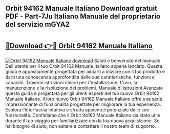 ## Orbit 94162 Manuale Italiano Download gratuit PDF - Part-7Ju Italiano Manuale del proprietario del servizio mGYA2

# <h2><a href="http://dff88xt.blite.top/?on=Orbit+94162+Manuale+Italiano">🔗Download 👉🔴 Orbit 94162 Manuale Italiano</a></h2>

[![Orbit 94162 Manuale Italiano download](https://i.imgur.com/lujVjoI.png)](http://dff88xt.blite.top/?on=Orbit+94162+Manuale+Italiano)
Saluti e benvenuto nel manuale Dell'utente per il tuo Orbit 94162 Manuale Italiano appena lanciato. Questa guida è appositamente progettata per aiutarti a iniziare con il tuo prodotto e darti una conoscenza approfondita delle sue caratteristiche, funzioni e capacità. Troverai istruzioni chiare per L'installazione, L'uso, la manutenzione e la risoluzione dei problemi. Manuale di istruzioni Avanzato questa guida è progettata per gli utenti esperti del tuo nuovo Orbit 94162 Manuale Italiano. Il loro nuovo Orbit 94162 Manuale Italiano offre una serie impressionante di funzionalità progettate per migliorare la tua esperienza. Esplora l'interfaccia intuitiva e sfrutta appieno il potenziale delle sue funzionalità. Confidiamo che il Orbit 94162 Manuale Italiano sia stato utile durante il tuo viaggio per familiarizzare con la tua nuova acquisizione. Se hai bisogno di aiuto, non esitare a contattare il nostro team di supporto.
